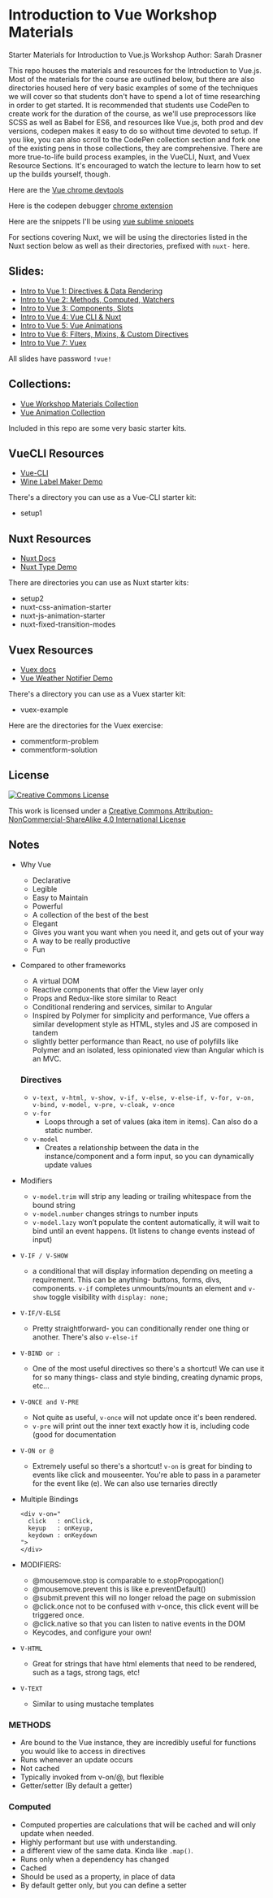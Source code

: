 # Introduction to Vue Workshop Materials

Starter Materials for Introduction to Vue.js Workshop
Author: Sarah Drasner

This repo houses the materials and resources for the Introduction to Vue.js. Most of the materials for the course are outlined below, but there are also directories housed here of very basic examples of some of the techniques we will cover so that students don't have to spend a lot of time researching in order to get started. It is recommended that students use CodePen to create work for the duration of the course, as we'll use preprocessors like SCSS as well as Babel for ES6, and resources like Vue.js, both prod and dev versions, codepen makes it easy to do so without time devoted to setup. If you like, you can also scroll to the CodePen collection section and fork one of the existing pens in those collections, they are comprehensive. There are more true-to-life build process examples, in the VueCLI, Nuxt, and Vuex Resource Sections. It's encouraged to watch the lecture to learn how to set up the builds yourself, though.

Here are the [Vue chrome devtools](https://chrome.google.com/webstore/detail/vuejs-devtools/nhdogjmejiglipccpnnnanhbledajbpd?hl=en)

Here is the codepen debugger [chrome extension](https://chrome.google.com/webstore/detail/codopen/agnkphdgffianchpipdbkeaclfbobaak)

Here are the snippets I'll be using [vue sublime snippets](https://github.com/sdras/vue-sublime-snippets)

For sections covering Nuxt, we will be using the directories listed in the Nuxt section below as well as their directories, prefixed with `nuxt-` here.

## Slides:
* [Intro to Vue 1: Directives & Data Rendering](http://slides.com/sdrasner/intro-to-vue-1?token=9-aFNhlX)
* [Intro to Vue 2: Methods, Computed, Watchers](http://slides.com/sdrasner/intro-to-vue-2?token=502n2b7V)
* [Intro to Vue 3: Components, Slots](http://slides.com/sdrasner/intro-to-vue-3?token=LwIVIblm)
* [Intro to Vue 4: Vue CLI & Nuxt](http://slides.com/sdrasner/intro-to-vue-4?token=Xb4oA4YR)
* [Intro to Vue 5: Vue Animations](http://slides.com/sdrasner/intro-to-vue-5?token=5zRhIuNg)
* [Intro to Vue 6: Filters, Mixins, & Custom Directives](http://slides.com/sdrasner/intro-to-vue-6?token=fcL8qgTg)
* [Intro to Vue 7: Vuex](http://slides.com/sdrasner/intro-to-vue-7?token=u9qUgRsW)

All slides have password `!vue!`

## Collections:
* [Vue Workshop Materials Collection](https://codepen.io/collection/noYZxW/)
* [Vue Animation Collection](https://codepen.io/collection/XQGkeV/)

Included in this repo are some very basic starter kits. 

## VueCLI Resources
* [Vue-CLI](https://github.com/vuejs/vue-cli)
* [Wine Label Maker Demo](https://github.com/sdras/vue-wine-label)

There's a directory you can use as a Vue-CLI starter kit:
* setup1

## Nuxt Resources
* [Nuxt Docs](https://nuxtjs.org/)
* [Nuxt Type Demo](https://github.com/sdras/nuxt-type)

There are directories you can use as Nuxt starter kits:
* setup2
* nuxt-css-animation-starter
* nuxt-js-animation-starter
* nuxt-fixed-transition-modes

## Vuex Resources
* [Vuex docs](https://vuex.vuejs.org/en/)
* [Vue Weather Notifier Demo](https://github.com/sdras/vue-weather-notifier)

There's a directory you can use as a Vuex starter kit:
* vuex-example

Here are the directories for the Vuex exercise:
* commentform-problem
* commentform-solution

## License

[![Creative Commons License](https://i.creativecommons.org/l/by-nc-sa/4.0/88x31.png)](http://creativecommons.org/licenses/by-nc-sa/4.0/)

This work is licensed under a [Creative Commons Attribution-NonCommercial-ShareAlike 4.0 International License](http://creativecommons.org/licenses/by-nc-sa/4.0/)

## Notes
- Why Vue
  - Declarative
  - Legible
  - Easy to Maintain
  - Powerful
  - A collection of the best of the best
  - Elegant
  - Gives you want you want when you need it, and gets out of your way
  - A way to be really productive
  - Fun
- Compared to other frameworks
  - A virtual DOM
  - Reactive components that offer the View layer only
  - Props and Redux-like store similar to React
  - Conditional rendering and services, similar to Angular
  - Inspired by Polymer for simplicity and performance, Vue offers a similar development style as HTML, styles and JS are composed in tandem
  - slightly better performance than React, no use of polyfills like Polymer and an isolated, less opinionated view than 
  Angular which is an MVC.
  
  ### Directives
  - `v-text, v-html, v-show, v-if, v-else, v-else-if, v-for, v-on, v-bind, v-model, v-pre, v-cloak, v-once`
  - `v-for`
    - Loops through a set of values (aka item in items). Can also do a static number.
  - `v-model`
    - Creates a relationship between the data in the instance/component and a form input, so you can dynamically update values
- Modifiers
  - `v-model.trim` will strip any leading or trailing whitespace from the bound string
  - `v-model.number` changes strings to number inputs
  - `v-model.lazy` won’t populate the content automatically, it will wait to bind until an event happens. (It listens to change events instead of input)
- `V-IF / V-SHOW`
  - a conditional that will display information depending on meeting a requirement. This can be anything- buttons, forms, divs, components. `v-if` completes unmounts/mounts an element and `v-show` toggle visibility with `display: none;`
- `V-IF/V-ELSE`
  - Pretty straightforward- you can conditionally render one thing or another. There's also `v-else-if`
- `V-BIND or :`
  - One of the most useful directives so there's a shortcut! We can use it for so many things- class and style binding, creating dynamic props, etc...
- `V-ONCE and V-PRE`
  - Not quite as useful, `v-once` will not update once it's been rendered.
  - `v-pre` will print out the inner text exactly how it is, including code (good for documentation
- `V-ON or @`
  - Extremely useful so there's a shortcut! `v-on` is great for binding to events like click and mouseenter. You're able to pass in a parameter for the event like (e). We can also use ternaries directly
- Multiple Bindings
  ```
  <div v-on="
    click   : onClick,
    keyup   : onKeyup,
    keydown : onKeydown
  ">
  </div>
  ```
- MODIFIERS:
  - @mousemove.stop is comparable to e.stopPropogation()
  - @mousemove.prevent this is like e.preventDefault()
  - @submit.prevent this will no longer reload the page on submission
  - @click.once not to be confused with v-once, this click event will be triggered once.
  - @click.native so that you can listen to native events in the DOM
  - Keycodes, and configure your own!
- `V-HTML`
  - Great for strings that have html elements that need to be rendered, such as a tags, strong tags, etc!
- `V-TEXT`
  - Similar to using mustache templates

### METHODS
  - Are bound to the Vue instance, they are incredibly useful for functions you would like to access in directives
  - Runs whenever an update occurs
  - Not cached
  - Typically invoked from v-on/@, but flexible
  - Getter/setter (By default a getter)

### Computed
  - Computed properties are calculations that will be cached and will only update when needed.
  - Highly performant but use with understanding.
  - a different view of the same data. Kinda like `.map()`. 
  - Runs only when a dependency has changed
  - Cached
  - Should be used as a property, in place of data
  - By default getter only, but you can define a setter
